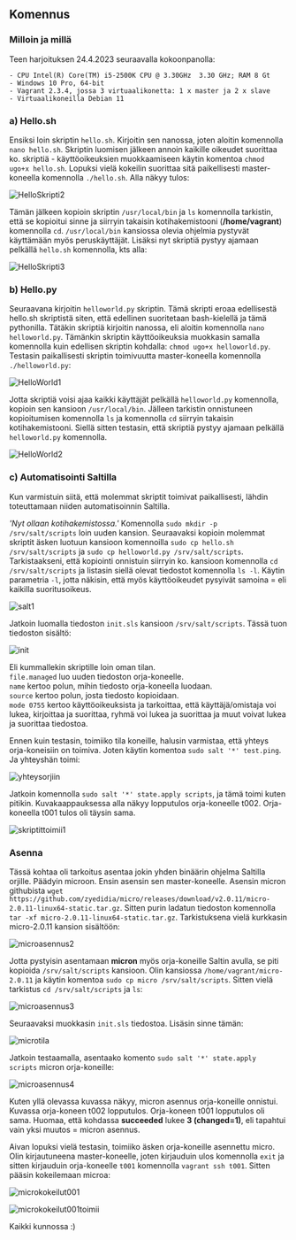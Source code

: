 ## Komennus  

### Milloin ja millä
Teen harjoituksen 24.4.2023 seuraavalla kokoonpanolla:  
```
- CPU Intel(R) Core(TM) i5-2500K CPU @ 3.30GHz  3.30 GHz; RAM 8 Gt  
- Windows 10 Pro, 64-bit  
- Vagrant 2.3.4, jossa 3 virtuaalikonetta: 1 x master ja 2 x slave  
- Virtuaalikoneilla Debian 11  
```  

### a) Hello.sh  
Ensiksi loin skriptin ```hello.sh```. Kirjoitin sen nanossa, joten aloitin komennolla ```nano hello.sh```. Skriptin luomisen jälkeen annoin kaikille oikeudet suorittaa ko. skriptiä - käyttöoikeuksien muokkaamiseen käytin komentoa ```chmod ugo+x hello.sh```. Lopuksi vielä kokeilin suorittaa sitä paikellisesti master-koneella komennolla ```./hello.sh```. Alla näkyy tulos:  

![HelloSkripti2](https://user-images.githubusercontent.com/78509164/233947746-f9daa704-280c-4e93-b6f8-8bd9caaaf794.png)  

Tämän jälkeen kopioin skriptin ```/usr/local/bin``` ja ```ls``` komennolla tarkistin, että se kopioitui sinne ja siirryin takaisin kotihakemistooni (**/home/vagrant**) komennolla ```cd```. ```/usr/local/bin``` kansiossa olevia ohjelmia pystyvät käyttämään myös peruskäyttäjät. Lisäksi nyt skriptiä pystyy ajamaan pelkällä ```hello.sh``` komennolla, kts alla:  

![HelloSkripti3](https://user-images.githubusercontent.com/78509164/233963255-72a1c91a-bb3e-4d33-b9cd-7a73539f6a17.png)  

### b) Hello.py  

Seuraavana kirjoitin ```helloworld.py``` skriptin. Tämä skripti eroaa edellisestä hello.sh skriptistä siten, että edellinen suoritetaan bash-kielellä ja tämä pythonilla. Tätäkin skriptiä kirjoitin nanossa, eli aloitin komennolla ```nano helloworld.py```. Tämänkin skriptin käyttöoikeuksia muokkasin samalla komennolla kuin edellisen skriptin kohdalla: ```chmod ugo+x helloworld.py```. Testasin paikallisesti skriptin toimivuutta master-koneella komennolla ```./helloworld.py```:  

![HelloWorld1](https://user-images.githubusercontent.com/78509164/233968599-7a447b81-24aa-43c7-848a-9a7c8e6ca0fe.png)  

Jotta skriptiä voisi ajaa kaikki käyttäjät pelkällä ```helloworld.py``` komennolla, kopioin sen kansioon ```/usr/local/bin```. Jälleen tarkistin onnistuneen kopioitumisen komennolla ```ls``` ja komennolla ```cd``` siirryin takaisin kotihakemistooni. Siellä sitten testasin, että skriptiä pystyy ajamaan pelkällä ```helloworld.py``` komennolla.

![HelloWorld2](https://user-images.githubusercontent.com/78509164/233971418-fa0275a6-d9a5-4755-8312-02eca30625e7.png)  

### c) Automatisointi Saltilla  

Kun varmistuin siitä, että molemmat skriptit toimivat paikallisesti, lähdin toteuttamaan niiden automatisoinnin Saltilla.  

*'Nyt ollaan kotihakemistossa.'* Komennolla ```sudo mkdir -p /srv/salt/scripts``` loin uuden kansion. Seuraavaksi kopioin molemmat skriptit äsken luotuun kansioon komennoilla ```sudo cp hello.sh /srv/salt/scripts``` ja ```sudo cp helloworld.py /srv/salt/scripts```. Tarkistaakseni, että kopiointi onnistuin siirryin ko. kansioon komennolla ```cd /srv/salt/scripts``` ja listasin siellä olevat tiedostot komennolla ```ls -l```. Käytin parametria ``` -l ```, jotta näkisin, että myös käyttöoikeudet pysyivät samoina = eli kaikilla suoritusoikeus.  

![salt1](https://user-images.githubusercontent.com/78509164/233979624-50022db2-5538-462f-80a5-645ee9462232.png)  

Jatkoin luomalla tiedoston ```init.sls``` kansioon ```/srv/salt/scripts```. Tässä tuon tiedoston sisältö:  

![init](https://user-images.githubusercontent.com/78509164/233987653-090ea11f-ef48-43ce-90a9-f6b79345b79d.png)  

Eli kummallekin skriptille loin oman tilan.  
```file.managed``` luo uuden tiedoston orja-koneelle.  
```name``` kertoo polun, mihin tiedosto orja-koneella luodaan.  
```source``` kertoo polun, josta tiedosto kopioidaan.  
```mode 0755``` kertoo käyttöoikeuksista ja tarkoittaa, että käyttäjä/omistaja voi lukea, kirjoittaa ja suorittaa, ryhmä voi lukea ja suorittaa ja muut voivat lukea ja suorittaa tiedostoa.  

Ennen kuin testasin, toimiiko tila koneille, halusin varmistaa, että yhteys orja-koneisiin on toimiva. Joten käytin komentoa ```sudo salt '*' test.ping```. Ja yhteyshän toimi:  

![yhteysorjiin](https://user-images.githubusercontent.com/78509164/233974301-6dbdc2fc-060f-47f2-b372-f43ada59a0cb.png)  

Jatkoin komennolla ```sudo salt '*' state.apply scripts```, ja tämä toimi kuten pitikin. Kuvakaappauksessa alla näkyy lopputulos orja-koneelle t002. Orja-koneella t001 tulos oli täysin sama.  

![skriptittoimii1](https://user-images.githubusercontent.com/78509164/233991692-98406521-b480-45f5-acf6-990c2f3415e2.png)  

### Asenna  

Tässä kohtaa oli tarkoitus asentaa jokin yhden binäärin ohjelma Saltilla orjille. Päädyin microon. Ensin asensin sen master-koneelle. Asensin micron githubista ```wget https://github.com/zyedidia/micro/releases/download/v2.0.11/micro-2.0.11-linux64-static.tar.gz```. Sitten purin ladatun tiedoston komennolla ```tar -xf micro-2.0.11-linux64-static.tar.gz```. Tarkistuksena vielä kurkkasin micro-2.0.11 kansion sisältöön:  

![microasennus2](https://user-images.githubusercontent.com/78509164/233997774-94a3bd33-5088-4767-8380-402da7ca401c.png)  

Jotta pystyisin asentamaan **micron** myös orja-koneille Saltin avulla, se piti kopioida ```/srv/salt/scripts``` kansioon. Olin kansiossa ```/home/vagrant/micro-2.0.11``` ja käytin komentoa ```sudo cp micro /srv/salt/scripts```. Sitten vielä tarkistus ```cd /srv/salt/scripts``` ja ```ls```:  

![microasennus3](https://user-images.githubusercontent.com/78509164/234000528-e6dd35b2-6785-4109-a8ca-5f7186af6857.png)  

Seuraavaksi muokkasin ```init.sls``` tiedostoa. Lisäsin sinne tämän:  

![microtila](https://user-images.githubusercontent.com/78509164/234004878-84b26888-0eb3-409f-9a58-39caa75b6dc2.png)  

Jatkoin testaamalla, asentaako komento ```sudo salt '*' state.apply scripts``` micron orja-koneille:  

![microasennus4](https://user-images.githubusercontent.com/78509164/234005388-8bc2eded-43ac-404e-94cf-2f194a16da0a.png)  

Kuten yllä olevassa kuvassa näkyy, micron asennus orja-koneille onnistui. Kuvassa orja-koneen t002 lopputulos. Orja-koneen t001 lopputulos oli sama. Huomaa, että kohdassa **succeeded** lukee **3 (changed=1)**, eli tapahtui vain yksi muutos = micron asennus. 

Aivan lopuksi vielä testasin, toimiiko äsken orja-koneille asennettu micro. Olin kirjautuneena master-koneelle, joten kirjauduin ulos komennolla ```exit``` ja sitten kirjauduin orja-koneelle ```t001``` komennolla ```vagrant ssh t001```. Sitten pääsin kokeilemaan microa:  

![microkokeilut001](https://user-images.githubusercontent.com/78509164/234039756-190039d6-1c50-4121-a195-b721077d46b8.png)  

![microkokeilut001toimii](https://user-images.githubusercontent.com/78509164/234039833-01a0f092-3407-4c14-967f-d700ad8b403b.png)  

Kaikki kunnossa :) 
